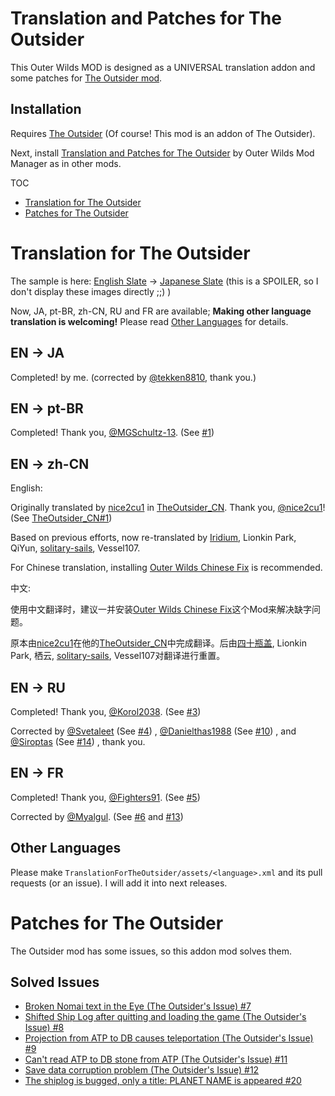 # Translation and Patches for The Outsider

This Outer Wilds MOD is designed as a UNIVERSAL translation addon and some patches for [The Outsider mod](https://outerwildsmods.com/mods/theoutsider/).

## Installation

Requires [The Outsider](https://outerwildsmods.com/mods/theoutsider/) (Of course! This mod is an addon of The Outsider).

Next, install [Translation and Patches for The Outsider](https://outerwildsmods.com/mods/translationandpatchesfortheoutsider/) by Outer Wilds Mod Manager as in other mods.

TOC  
* [Translation for The Outsider](#translation-for-the-outsider)
* [Patches for The Outsider](#patches-for-the-outsider)

# Translation for The Outsider

The sample is here: [English Slate](fig/screenshot_slate_english.png) -> [Japanese Slate](fig/screenshot_slate_japanese.png) (this is a SPOILER, so I don't display these images directly ;;) )

Now, JA, pt-BR, zh-CN, RU and FR are available;
**Making other language translation is welcoming!** Please read [Other Languages](#other-languages) for details.

## EN -> JA

Completed! by me. (corrected by [@tekken8810](https://twitter.com/tekken8810), thank you.)

## EN -> pt-BR

Completed! Thank you, [@MGSchultz-13](https://github.com/MGSchultz-13). (See [#1](https://github.com/TRSasasusu/TranslationForTheOutsider/issues/1))

## EN -> zh-CN

English:

Originally translated by [nice2cu1](https://github.com/nice2cu1) in [TheOutsider_CN](https://github.com/nice2cu1/TheOutsider_CN). Thank you, [@nice2cu1](https://github.com/nice2cu1)! (See [TheOutsider_CN#1](https://github.com/nice2cu1/TheOutsider_CN/issues/1))

Based on previous efforts, now re-translated by [Iridium](https://space.bilibili.com/7834690),  Lionkin Park,  QiYun,  [solitary-sails](https://github.com/solitary-sails),  Vessel107.

For Chinese translation, installing [Outer Wilds Chinese Fix](https://outerwildsmods.com/mods/outerwildschinesefix/) is recommended.

中文:

使用中文翻译时，建议一并安装[Outer Wilds Chinese Fix](https://outerwildsmods.com/mods/outerwildschinesefix/)这个Mod来解决缺字问题。

原本由[nice2cu1](https://github.com/nice2cu1)在他的[TheOutsider_CN](https://github.com/nice2cu1/TheOutsider_CN)中完成翻译。后由[四十瓶盖](https://space.bilibili.com/7834690), Lionkin Park, 栖云, [solitary-sails](https://github.com/solitary-sails), Vessel107对翻译进行重置。


## EN -> RU

Completed! Thank you, [@Korol2038](https://github.com/Korol2038). (See [#3](https://github.com/TRSasasusu/TranslationForTheOutsider/issues/3))

Corrected by [@Svetaleet](https://github.com/Svetaleet) (See [#4](https://github.com/TRSasasusu/TranslationForTheOutsider/issues/4))
, [@Danielthas1988](https://github.com/Danielthas1988) (See [#10](https://github.com/TRSasasusu/TranslationForTheOutsider/issues/10))
, and [@Siroptas](https://github.com/Siroptas) (See [#14](https://github.com/TRSasasusu/TranslationForTheOutsider/issues/14))
, thank you.

## EN -> FR

Completed! Thank you, [@Fighters91](https://github.com/Fighters91). (See [#5](https://github.com/TRSasasusu/TranslationForTheOutsider/pull/5))

Corrected by [@Myalgul](https://github.com/Myalgul). (See [#6](https://github.com/TRSasasusu/TranslationForTheOutsider/pull/6) and [#13](https://github.com/TRSasasusu/TranslationForTheOutsider/pull/13))

## Other Languages

Please make `TranslationForTheOutsider/assets/<language>.xml` and its pull requests (or an issue). I will add it into next releases.

# Patches for The Outsider

The Outsider mod has some issues, so this addon mod solves them.

## Solved Issues

* [Broken Nomai text in the Eye (The Outsider's Issue) #7](https://github.com/TRSasasusu/TranslationForTheOutsider/issues/7)
* [Shifted Ship Log after quitting and loading the game (The Outsider's Issue) #8](https://github.com/TRSasasusu/TranslationForTheOutsider/issues/8)
* [Projection from ATP to DB causes teleportation (The Outsider's Issue) #9](https://github.com/TRSasasusu/TranslationForTheOutsider/issues/9)
* [Can't read ATP to DB stone from ATP (The Outsider's Issue) #11](https://github.com/TRSasasusu/TranslationForTheOutsider/issues/11)
* [Save data corruption problem (The Outsider's Issue) #12](https://github.com/TRSasasusu/TranslationForTheOutsider/issues/12)
* [The shiplog is bugged, only a title: PLANET NAME is appeared #20](https://github.com/TRSasasusu/TranslationForTheOutsider/issues/20)
